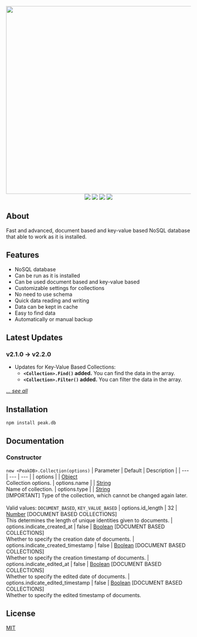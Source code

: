 <div align="center">
  <img src="https://i.ibb.co/mbJC8yX/unknown.png" width="512px"/>
  <br/>
  <img src="https://badgen.net/npm/v/peak.db"/>
  <img src="https://badgen.net/npm/license/peak.db"/>
  <img src="https://badgen.net/npm/node/peak.db"/>
  <img src="https://badgen.net/npm/dt/peak.db"/>
</div>

## About
Fast and advanced, document based and key-value based NoSQL database that able to work as it is installed.

## Features
  * NoSQL database
  * Can be run as it is installed
  * Can be used document based and key-value based
  * Customizable settings for collections
  * No need to use schema
  * Quick data reading and writing
  * Data can be kept in cache
  * Easy to find data
  * Automatically or manual backup

## Latest Updates
### v2.1.0 → v2.2.0
  * Updates for Key-Value Based Collections:
    * **`<Collection>.Find()` added.** You can find the data in the array.
    * **`<Collection>.Filter()` added.** You can filter the data in the array.

[*... see all*](CHANGELOG.md#change-log)

## Installation
```sh-session
npm install peak.db
```

## Documentation
### Constructor
`new <PeakDB>.Collection(options)`
| Parameter | Default | Description |
| --- | --- | --- |
| options | | [Object]<br/>Collection options.
| options.name | | [String]<br/>Name of collection.
| options.type | | [String]<br/>[IMPORTANT] Type of the collection, which cannot be changed again later.<br/><br/>Valid values: `DOCUMENT_BASED`, `KEY_VALUE_BASED`
| options.id_length | 32 | [Number] [DOCUMENT BASED COLLECTIONS]<br/>This determines the length of unique identities given to documents.
| options.indicate_created_at | false | [Boolean] [DOCUMENT BASED COLLECTIONS]<br/>Whether to specify the creation date of documents.
| options.indicate_created_timestamp | false | [Boolean] [DOCUMENT BASED COLLECTIONS]<br/>Whether to specify the creation timestamp of documents.
| options.indicate_edited_at | false | [Boolean] [DOCUMENT BASED COLLECTIONS]<br/>Whether to specify the edited date of documents.
| options.indicate_edited_timestamp | false | [Boolean] [DOCUMENT BASED COLLECTIONS]<br/>Whether to specify the edited timestamp of documents.

## License
[MIT](LICENSE.md)

[String]: https://developer.mozilla.org/en-US/docs/Web/JavaScript/Reference/Global_Objects/String
[Number]: https://developer.mozilla.org/en-US/docs/Web/JavaScript/Reference/Global_Objects/Number
[Object]: https://developer.mozilla.org/en-US/docs/Web/JavaScript/Reference/Global_Objects/Object
[Boolean]: https://developer.mozilla.org/en-US/docs/Web/JavaScript/Reference/Global_Objects/Boolean
